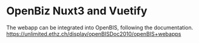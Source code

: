 # OpenBiz Nuxt3 and Vuetify

The webapp can be integrated into OpenBIS, following the documentation. 
https://unlimited.ethz.ch/display/openBISDoc2010/openBIS+webapps